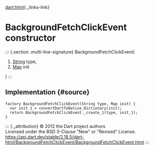 [dart:html](../../dart-html/dart-html-library){._links-link}

BackgroundFetchClickEvent constructor
=====================================

::: {.section .multi-line-signature}
BackgroundFetchClickEvent(

1.  [String](../../dart-core/string-class) type,
2.  [Map](../../dart-core/map-class) init

)
:::

Implementation {#source}
--------------

``` {.language-dart data-language="dart"}
factory BackgroundFetchClickEvent(String type, Map init) {
  var init_1 = convertDartToNative_Dictionary(init);
  return BackgroundFetchClickEvent._create_1(type, init_1);
}
```

::: {._attribution}
© 2012 the Dart project authors\
Licensed under the BSD 3-Clause \"New\" or \"Revised\" License.\
<https://api.dart.dev/stable/2.18.5/dart-html/BackgroundFetchClickEvent/BackgroundFetchClickEvent.html>
:::
